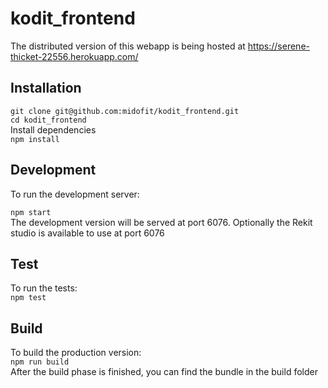 # kodit_frontend
The distributed version of this webapp is being hosted at https://serene-thicket-22556.herokuapp.com/  
## Installation  
`
git clone git@github.com:midofit/kodit_frontend.git  
`  
`
cd kodit_frontend
`  
Install dependencies  
`
npm install
`  
## Development  
To run the development server:

`
npm start
`  
The development version will be served at port 6076. Optionally the Rekit studio is available to use at port 6076  

## Test  
To run the tests:  
`
npm test
`  
## Build
To build the production version:  
`
npm run build
`  
After the build phase is finished, you can find the bundle in the build folder
  
